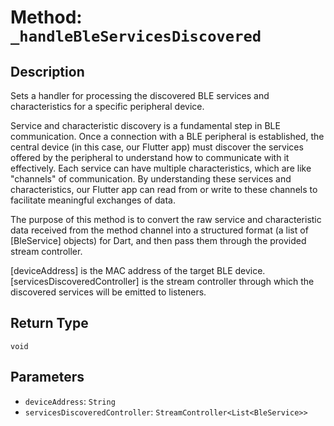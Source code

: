# Method: `_handleBleServicesDiscovered`

## Description

Sets a handler for processing the discovered BLE services and characteristics for a specific peripheral device.

 Service and characteristic discovery is a fundamental step in BLE communication.
 Once a connection with a BLE peripheral is established, the central device (in this case, our Flutter app)
 must discover the services offered by the peripheral to understand how to communicate with it effectively.
 Each service can have multiple characteristics, which are like "channels" of communication.
 By understanding these services and characteristics, our Flutter app can read from or write to
 these channels to facilitate meaningful exchanges of data.

 The purpose of this method is to convert the raw service and characteristic data received from the method channel
 into a structured format (a list of [BleService] objects) for Dart, and then pass them through the provided stream controller.

 [deviceAddress] is the MAC address of the target BLE device.
 [servicesDiscoveredController] is the stream controller through which the discovered services will be emitted to listeners.

## Return Type
`void`

## Parameters

- `deviceAddress`: `String`
- `servicesDiscoveredController`: `StreamController<List<BleService>>`
